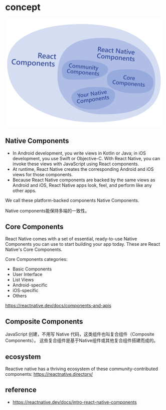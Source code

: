 # concept

<img src="./pics/diagram_react-native-components.svg" width="500px" />

## Native Components
- In Android development, you write views in Kotlin or Java; in iOS development, you use Swift or Objective-C. With React Native, you can invoke these views with JavaScript using React components.
- At runtime, React Native creates the corresponding Android and iOS views for those components.
- Because React Native components are backed by the same views as Android and iOS, React Native apps look, feel, and perform like any other apps. 

We call these platform-backed components Native Components.

Native components能保持多端的一致性。

## Core Components
React Native comes with a set of essential, ready-to-use Native Components you can use to start building your app today. These are React Native's Core Components.

Core Components categories:
- Basic Components
- User Interface 
- List Views
- Android-specific
- iOS-specific
- Others
  
https://reactnative.dev/docs/components-and-apis

## Composite Components
JavaScript 创建，不用写 Native 代码，这类组件也叫复合组件（Composite Components）。
这些复合组件是基于Native组件或其他复合组件搭建而成的。

## ecosystem
Reactive native has a thriving ecosystem of these community-contributed components:
https://reactnative.directory/


## reference
- https://reactnative.dev/docs/intro-react-native-components